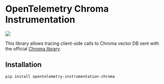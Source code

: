 # OpenTelemetry Chroma Instrumentation

<a href="https://pypi.org/project/opentelemetry-instrumentation-chroma/">
    <img src="https://badge.fury.io/py/opentelemetry-instrumentation-chroma.svg">
</a>

This library allows tracing client-side calls to Chroma vector DB sent with the official [Chroma library](https://github.com/chroma-core/chromadb).

## Installation

```bash
pip install opentelemetry-instrumentation-chroma
```
